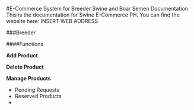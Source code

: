 #E-Commerce System for Breeder Swine and Boar Semen Documentation
This is the documentation for Swine E-Commerce PH. You can find the website here: INSERT WEB ADDRESS

###Breeder

####Functions

**Add Product**

**Delete Product**

**Manage Products**
   * Pending Requests
   * Reserved Products
   * 

